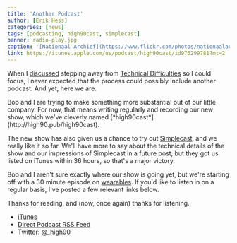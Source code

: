 ```yaml
---
title: 'Another Podcast'
author: [Erik Hess]
categories: [news]
tags: [podcasting, high90cast, simplecast]
banner: radio-play.jpg
caption: '[Nationaal Archief](https://www.flickr.com/photos/nationaalarchief/3281460444)'
link: https://itunes.apple.com/us/podcast/high90cast/id976299781?mt=2
---
```


When I [discussed](http://themindfulbit.com/blog/focus) stepping away from [Technical Difficulties](http://technicaldifficulties.us) so I could focus, I never expected that the process could possibly include another podcast. And yet, here we are.

<p class="has-pullquote" data-pullquote="Simplecast got us on iTunes within 36 hours" markdown="1">Bob and I are trying to make something more substantial out of our little company. For now, that means writing regularly and recording our new show, which we've cleverly named [*high90cast*](http://high90.pub/high90cast). </p>

The new show has also given us a chance to try out [Simplecast](https://simplecast.fm/), and we really like it so far. We'll have more to say about the technical details of the show and our impressions of Simplecast in a future post, but they got us listed on iTunes within 36 hours, so that's a major victory.

Bob and I aren't sure exactly where our show is going yet, but we're starting off with a 30 minute episode on [wearables](http://high90.pub/high90cast/001-wearables). If you'd like to listen in on a regular basis, I've posted a few relevant links below. 

Thanks for reading, and (now, once again) thanks for listening.

* [iTunes](https://itunes.apple.com/us/podcast/high90cast/id976299781?mt=2)
* [Direct Podcast RSS Feed](http://simplecast.fm/podcasts/1067/rss)
* Twitter: [@_high90](http://twitter.com/_high90)